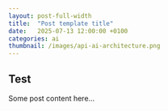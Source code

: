 ```yaml
---
layout: post-full-width
title:  "Post template title"
date:   2025-07-13 12:00:00 +0100
categories: ai
thumbnail: /images/api-ai-architecture.png
---
```


## Test
Some post content here...
